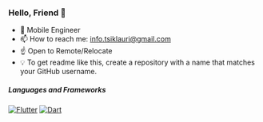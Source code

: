 ### Hello, Friend 👋

 - 🚀 Mobile Engineer
 - 📫 How to reach me: [info.tsiklauri@gmail.com](mailto:info.tsiklauri@gmail.com?subject=[GitHub]%20Source%20Han%20Sans)
 - ☝️ Open to Remote/Relocate
 - 💡 To get readme like this, create a repository with a name that matches your GitHub username.

##### Languages and Frameworks

[![Flutter](https://img.shields.io/badge/Flutter-%2302569B.svg?style=for-the-badge&logo=Flutter&logoColor=white)](#) [![Dart](https://img.shields.io/badge/dart-%230175C2.svg?style=for-the-badge&logo=dart&logoColor=white)](#)

<!--
**just-Luka/just-Luka** is a ✨ _special_ ✨ repository because its `README.md` (this file) appears on your GitHub profile.

Here are some ideas to get you started:

- 🔭 I’m currently working on ...
- 🌱 I’m currently learning ...
- 👯 I’m looking to collaborate on ...
- 🤔 I’m looking for help with ...
- 💬 Ask me about ...
- 📫 How to reach me: ...
- 😄 Pronouns: ...
- ⚡ Fun fact: ...
-->
